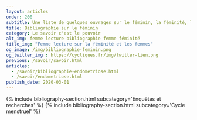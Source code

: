 ```yaml
---
layout: articles
order: 200
subtitle: Une liste de quelques ouvrages sur le féminin, la féminité, le cycle menstruel
title: Bibliographie sur le féminin
category: Le savoir c'est le pouvoir
alt_img: femme lecture bibliographie femme féminité
title_img: "Femme lecture sur la féminité et les femmes"
og_image: /img/bibliographie-feminin.png
og_twitter_img : https://cycliques.fr/img/twitter-lien.png
previous: /savoir/savoir.html
articles:
  - /savoir/bibliographie-endometriose.html
  - /savoir/endometriose.html
publish_date: 2020-03-01
---
```

{% include bibliography-section.html subcategory='Enquêtes et recherches' %}
{% include bibliography-section.html subcategory='Cycle menstruel' %}